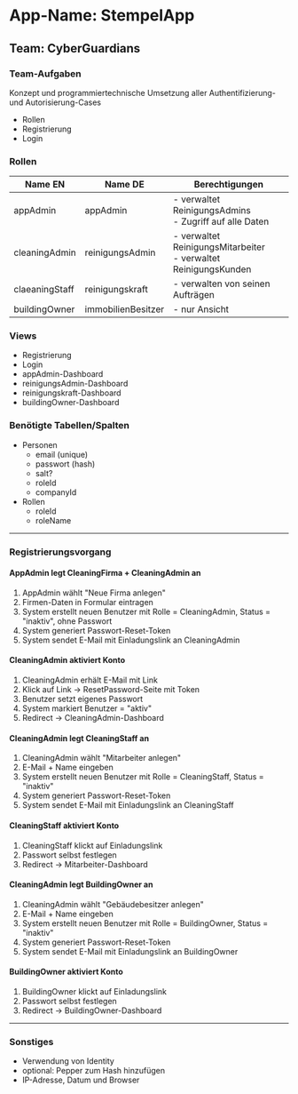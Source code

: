 # App-Name: StempelApp

## Team: CyberGuardians

### Team-Aufgaben
Konzept und programmiertechnische Umsetzung aller Authentifizierung- und Autorisierung-Cases
- Rollen
- Registrierung
- Login

### Rollen
|Name EN|Name DE|Berechtigungen|
|---|---|---|
|appAdmin|appAdmin|- verwaltet ReinigungsAdmins<br>- Zugriff auf alle Daten|
|cleaningAdmin|reinigungsAdmin|- verwaltet ReinigungsMitarbeiter<br>- verwaltet ReinigungsKunden|
|claeaningStaff|reinigungskraft|- verwalten von seinen Aufträgen|
|buildingOwner|immobilienBesitzer|- nur Ansicht|

### Views
- Registrierung
- Login
- appAdmin-Dashboard
- reinigungsAdmin-Dashboard
- reinigungskraft-Dashboard
- buildingOwner-Dashboard


### Benötigte Tabellen/Spalten
- Personen
    - email (unique)
    - passwort (hash)
    - salt?
    - roleId
    - companyId
- Rollen
    - roleId
    - roleName

---

### Registrierungsvorgang

#### AppAdmin legt CleaningFirma + CleaningAdmin an
1. AppAdmin wählt "Neue Firma anlegen"  
1. Firmen-Daten in Formular eintragen
1. System erstellt neuen Benutzer mit Rolle = CleaningAdmin, Status = "inaktiv", ohne Passwort
1. System generiert Passwort-Reset-Token
1. System sendet E-Mail mit Einladungslink an CleaningAdmin

#### CleaningAdmin aktiviert Konto
1. CleaningAdmin erhält E-Mail mit Link
1. Klick auf Link → ResetPassword-Seite mit Token
1. Benutzer setzt eigenes Passwort
1. System markiert Benutzer = "aktiv"
1. Redirect → CleaningAdmin-Dashboard

#### CleaningAdmin legt CleaningStaff an
1. CleaningAdmin wählt "Mitarbeiter anlegen"
1. E-Mail + Name eingeben
1. System erstellt neuen Benutzer mit Rolle = CleaningStaff, Status = "inaktiv"
1. System generiert Passwort-Reset-Token
1. System sendet E-Mail mit Einladungslink an CleaningStaff

#### CleaningStaff aktiviert Konto
1. CleaningStaff klickt auf Einladungslink
1. Passwort selbst festlegen
1. Redirect → Mitarbeiter-Dashboard

#### CleaningAdmin legt BuildingOwner an
1. CleaningAdmin wählt "Gebäudebesitzer anlegen"
1. E-Mail + Name eingeben
1. System erstellt neuen Benutzer mit Rolle = BuildingOwner, Status = "inaktiv"
1. System generiert Passwort-Reset-Token
1. System sendet E-Mail mit Einladungslink an BuildingOwner

#### BuildingOwner aktiviert Konto
1. BuildingOwner klickt auf Einladungslink
1. Passwort selbst festlegen
1. Redirect → BuildingOwner-Dashboard

---

### Sonstiges
- Verwendung von Identity
- optional: Pepper zum Hash hinzufügen
- IP-Adresse, Datum und Browser